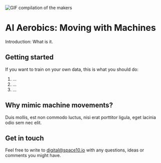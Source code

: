 ![GIF compilation of the makers](https://space10.io/content/uploads/2019/06/learning-from-machines.gif)

# AI Aerobics: Moving with Machines
Introduction: What is it.

## Getting started
If you want to train on your own data, this is what you should do:

1. ...
2. ...
3. ...

## Why mimic machine movements?
Duis mollis, est non commodo luctus, nisi erat porttitor ligula, eget lacinia odio sem nec elit.

## Get in touch
Feel free to write to digital@space10.io with any questions, ideas or comments you might have.
